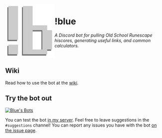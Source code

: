 <img src="screenshots/!blue_logo.png" align=left>

# !blue

_A Discord bot for pulling *Old School Runescape* hiscores, generating useful links, and common calculators._

<br>

## Wiki

Read how to use the bot at the [wiki](https://github.com/zedchance/blues_bot.py/wiki).

## Try the bot out  

<a href="https://discord.gg/WUsZ5Hf">![Blue's Bots](https://img.shields.io/discord/532781992027357184?color=%237289DA&label=Blue%27s%20Bots&logo=discord&logoColor=white)</a> 

You can test the bot [in my server](https://discord.gg/WUsZ5Hf). Feel free to leave suggestions in the `#suggestions` channel! You can report any issues you have with the bot [on the issue page](https://github.com/zedchance/blues_bot.py/issues).

